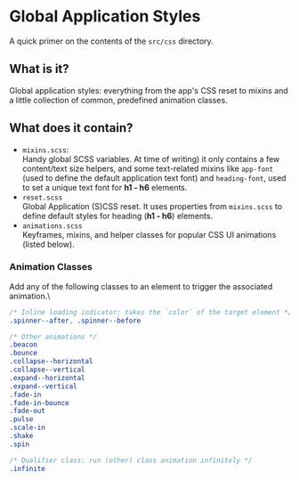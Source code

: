 # Global Application Styles

A quick primer on the contents of the `src/css` directory.

## What is it?
Global application styles: everything from the app's CSS reset to mixins and a little collection of common, predefined animation classes.

## What does it contain?
* `mixins.scss`:\
Handy global SCSS variables. At time of writing) it only contains a few content/text size helpers, and some text-related mixins like `app-font` (used to define the default application text font) and `heading-font`, used to set a unique text font for **h1 - h6** elements.
* `reset.scss`\
Global Application (S)CSS reset. It uses properties from `mixins.scss` to define default styles for heading (**h1 - h6**) elements.
* `animations.scss`\
Keyframes, mixins, and helper classes for popular CSS UI animations (listed below).

### Animation Classes
Add any of the following classes to an element to trigger the associated animation.\
```css
/* Inline loading indicator: takes the `color` of the target element */
.spinner--after, .spinner--before 

/* Other animations */
.beacon
.bounce
.collapse--horizontal
.collapse--vertical
.expand--horizontal
.expand--vertical
.fade-in
.fade-in-bounce
.fade-out
.pulse
.scale-in
.shake
.spin

/* Qualifier class: run (other) class animation infinitely */
.infinite
```